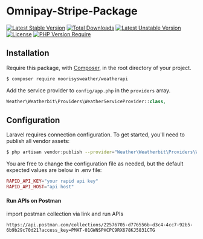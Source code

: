 # Omnipay-Stripe-Package
[![Latest Stable Version](http://poser.pugx.org/phpunit/phpunit/v)](https://packagist.org/packages/phpunit/phpunit) [![Total Downloads](http://poser.pugx.org/phpunit/phpunit/downloads)](https://packagist.org/packages/phpunit/phpunit) [![Latest Unstable Version](http://poser.pugx.org/phpunit/phpunit/v/unstable)](https://packagist.org/packages/phpunit/phpunit) [![License](http://poser.pugx.org/phpunit/phpunit/license)](https://packagist.org/packages/phpunit/phpunit) [![PHP Version Require](http://poser.pugx.org/phpunit/phpunit/require/php)](https://packagist.org/packages/phpunit/phpunit)

## Installation
Require this package, with [Composer](https://packagist.org/), in the root directory of your project.

```bash
$ composer require noorisysweather/weatherapi
```

Add the service provider to `config/app.php` in the `providers` array.

```php
Weather\Weatherbit\Providers\WeatherServiceProvider::class,
```

## Configuration

Laravel requires connection configuration. To get started, you'll need to publish all vendor assets:

```bash
$ php artisan vendor:publish --provider="Weather\Weatherbit\Providers\WeatherServiceProvider"
```

You are free to change the configuration file as needed, but the default expected values are below in .env file:

```php
RAPID_API_KEY="your rapid api key"
RAPID_API_HOST="api host" 
```

#### Run APIs on Postman

import postman collection via link and run APIs 
```
https://api.postman.com/collections/22576705-d776556b-d3c4-4cc7-92b5-6b9b29c70d21?access_key=PMAT-01GWNSPHCPC9RX678KJ5831CTG
```
